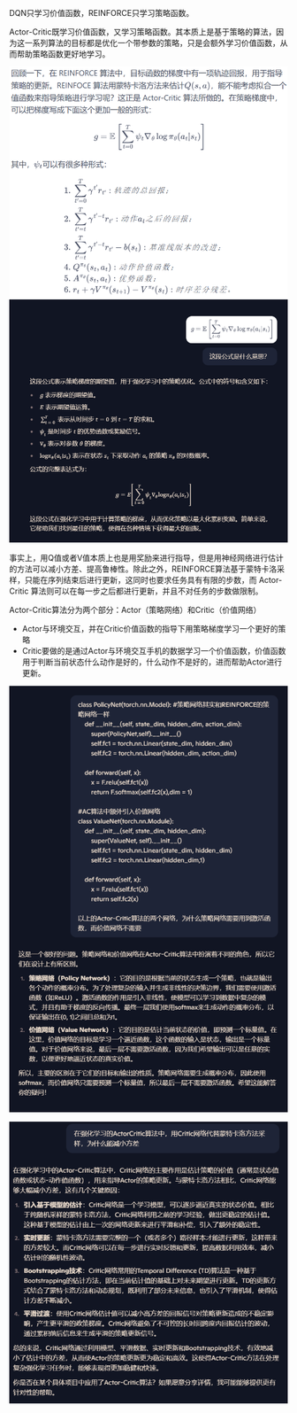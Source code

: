 DQN只学习价值函数，REINFORCE只学习策略函数。

Actor-Critic既学习价值函数，又学习策略函数。其本质上是基于策略的算法，因为这一系列算法的目标都是优化一个带参数的策略，只是会额外学习价值函数，从而帮助策略函数更好地学习。

![Alt text](image.png)
![Alt text](image-1.png)

事实上，用Q值或者V值本质上也是用奖励来进行指导，但是用神经网络进行估计的方法可以减小方差、提高鲁棒性。除此之外，REINFORCE算法基于蒙特卡洛采样，只能在序列结束后进行更新，这同时也要求任务具有有限的步数，而 Actor-Critic 算法则可以在每一步之后都进行更新，并且不对任务的步数做限制。

Actor-Critic算法分为两个部分：Actor（策略网络）和Critic（价值网络）
- Actor与环境交互，并在Critic价值函数的指导下用策略梯度学习一个更好的策略
- Critic要做的是通过Actor与环境交互手机的数据学习一个价值函数，价值函数用于判断当前状态什么动作是好的，什么动作不是好的，进而帮助Actor进行更新。
  
![Alt text](image-2.png)

![Alt text](image-3.png)